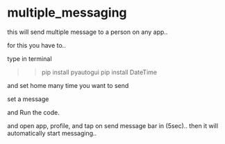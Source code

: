 # multiple_messaging
this will send multiple message to a person on any app..

for this you have to..

type in terminal
>>pip install pyautogui
>>pip install DateTime

and set home many time you want to send 

set a message

and Run the code.

and open app, profile, and tap on send message bar in (5sec)..
then it will automatically start messaging..
